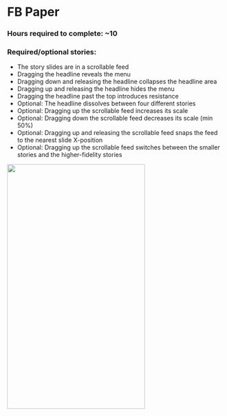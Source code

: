<h1>FB Paper</h1>
<h3>Hours required to complete: ~10</h3>
<h3>Required/optional stories:</h3>
<ul>
<li>The story slides are in a scrollable feed</li>
<li>Dragging the headline reveals the menu</li>
<li>Dragging down and releasing the headline collapses the headline area</li>
<li>Dragging up and releasing the headline hides the menu</li>
<li>Dragging the headline past the top introduces resistance</li>
<li>Optional: The headline dissolves between four different stories</li>
<li>Optional: Dragging up the scrollable feed increases its scale</li>
<li>Optional: Dragging down the scrollable feed decreases its scale (min 50%)</li>
<li>Optional: Dragging up and releasing the scrollable feed snaps the feed to the nearest slide X-position</li>
<li>Optional: Dragging up the scrollable feed switches between the smaller stories and the higher-fidelity stories</li>
</ul>
<img src="https://raw.githubusercontent.com/bkobash/ios-designers-class/master/hw3-fbpaper/hw3-fbpaper.gif" width="320" height="568" /><br />